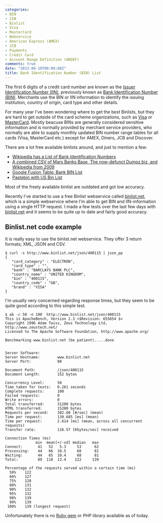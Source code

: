 ```yaml
---
categories:
- BIN
- IIN
- Binlist
- Visa
- MasterCard
- Webservice
- American Express (AMEX)
- JCB
- Payments
- Credit Card
- Account Range Definition (ARDEF)
comments: true
date: "2013-09-10T00:00:00Z"
title: Bank Identification Number (BIN) List
---
```


The first 6 digits of a credit card number are known as the [Issuer
Identification Number (IIN)][1], previously known as [Bank Identification Number
(BIN)][1]. Merchants use the BIN or IIN information to identify the issuing
institution, country of origin, card type and other details.

For many year I've been wondering where to get the best Binlists, but they are
hard to get outside of the card scheme organizations, such as [Visa][8] or
[MasterCard][9]. Mostly beacuse BINs are generally considered sensitive information
and is normally provided by merchant service providers, who normally are able
to supply monthly updated BIN number range tables for all cards (Visa,
MasterCard etc.) except for AMEX, Diners, JCB and Discover.

There are a lot free available binlists around, and just to mention a few:

* [Wikipedia has a List of Bank Identification Numbers][2]
* [A combined CSV of Mars Banks Base, The now-defunct Dumpz.biz, and Wikipedia from 2009][3]
* [Google Fusion Table: Bank BIN List][5]
* [Pastebin with US Bin List][6]

Most of the freely available binlist are outdated and got low accuracy.

Recently I've started to use a free Binlist webservice called [binlist.net][4],
which is a simple webservice where I'm able to get BIN and
IIN-information using a single HTTP request. I made a few tests over the last few days with
[binlist.net][4] and it seems to be quite up to date and fairly good accuracy.

## Binlist.net code example

It is really easy to use the binlist.net webservice. They offer 3 return
formats; XML, JSON and CSV.

```
$ curl -s http://www.binlist.net/json/400115 | json_pp
{
   "card_category" : "ELECTRON",
   "card_type" : "",
   "bank" : "BARCLAYS BANK PLC",
   "country_name" : "UNITED KINGDOM",
   "bin" : "400115",
   "country_code" : "GB",
   "brand" : "VISA"
}
```

I'm usually very concerned regarding response times, but they seem to be quite good
according to this simple test.

```
$ ab -c 50 -n 100  http://www.binlist.net/json/400115 
This is ApacheBench, Version 2.3 <$Revision: 655654 $>
Copyright 1996 Adam Twiss, Zeus Technology Ltd, http://www.zeustech.net/
Licensed to The Apache Software Foundation, http://www.apache.org/

Benchmarking www.binlist.net (be patient).....done


Server Software:
Server Hostname:        www.binlist.net
Server Port:            80

Document Path:          /json/400115
Document Length:        152 bytes

Concurrency Level:      50
Time taken for tests:   0.261 seconds
Complete requests:      100
Failed requests:        0
Write errors:           0
Total transferred:      31200 bytes
HTML transferred:       15200 bytes
Requests per second:    382.60 [#/sec] (mean)
Time per request:       130.685 [ms] (mean)
Time per request:       2.614 [ms] (mean, across all concurrent requests)
Transfer rate:          116.57 [Kbytes/sec] received

Connection Times (ms)
              min  mean[+/-sd] median   max
Connect:       41   52   5.3     53      62
Processing:    44   66  10.5     68      81
Waiting:       44   65  10.4     68      81
Total:         89  118  13.4    122     139

Percentage of the requests served within a certain time (ms)
  50%    122
  66%    127
  75%    128
  80%    131
  90%    132
  95%    132
  98%    139
  99%    139
 100%    139 (longest request)
```


Unfortunately there is no [Ruby gem][7] or PHP library available as of today.


[1]: http://en.wikipedia.org/wiki/Credit_card_number
[2]: http://en.wikipedia.org/wiki/List_of_Issuer_Identification_Numbers
[3]: http://elliottback.com/wp/bank-identification-number-bin-list/
[4]: http://www.binlist.net/
[5]: https://www.google.com/fusiontables/DataSource?docid=1QQScVqT46tTQ18pyqls3WbwJ740ouzK_65C6cw
[6]: http://pastebin.com/qN3EeGZM
[7]: http://rubygems.org/
[8]: http://en.wikipedia.org/wiki/Visa_Inc.
[9]: http://en.wikipedia.org/wiki/MasterCard
